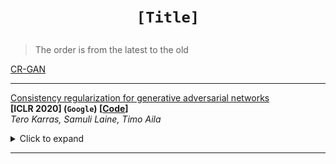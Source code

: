 # <p align=center>`[Title]`</p>

> The order is from the latest to the old

[CR-GAN](#CR-GAN)

---

<span id="ShapeHD"></span>
[Consistency regularization for generative adversarial networks](https://arxiv.org/pdf/1910.12027.pdf)  
**[ICLR 2020]  (`Google`)  [[Code](https://github.com/NVlabs/stylegan)]**  
*Tero Karras, Samuli Laine, Timo Aila*

<details><summary>Click to expand</summary><p>

> **Summary**

They propose a training stabilizer based on **consistency regularization**. In particular, they **augment data** passing into the GAN discriminator and **penalize the sensitivity** of the discriminator to these augmentations.

> **Details**

$T(x)$ donates a stochastic data augmentation function. $D(x)$ donates the last layer before the activation function. The proposed regularization is given by:

Latex
$$
\operatorname{argmin}_{\theta} \mathcal{L}(\theta)=\mathbb{E}_{\mathbf{z}, \mathbf{y}, \alpha}\left[\left(A\left(G\left(T_{\theta}(\mathbf{z}, \alpha), \mathbf{y}\right)\right)-(A(G(\mathbf{z}, \mathbf{y}))+\alpha)\right)^{2}\right]
$$

Latex2image
<div align=center><img src="https://raw.githubusercontent.com/yzy1996/Image-Hosting/master/20201119214216.svg"/></div>

figure
<div align=center><img width="300" src="https://raw.githubusercontent.com/yzy1996/Image-Hosting/master/20201119220419.png"/></div>

</p></details>

---

